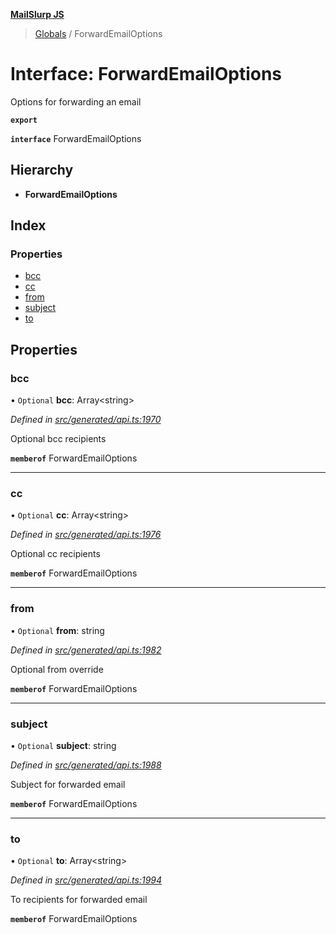 **[MailSlurp JS](../README.md)**

> [Globals](../README.md) / ForwardEmailOptions

# Interface: ForwardEmailOptions

Options for forwarding an email

**`export`** 

**`interface`** ForwardEmailOptions

## Hierarchy

* **ForwardEmailOptions**

## Index

### Properties

* [bcc](forwardemailoptions.md#bcc)
* [cc](forwardemailoptions.md#cc)
* [from](forwardemailoptions.md#from)
* [subject](forwardemailoptions.md#subject)
* [to](forwardemailoptions.md#to)

## Properties

### bcc

• `Optional` **bcc**: Array\<string>

*Defined in [src/generated/api.ts:1970](https://github.com/mailslurp/mailslurp-client/blob/a36d929/src/generated/api.ts#L1970)*

Optional bcc recipients

**`memberof`** ForwardEmailOptions

___

### cc

• `Optional` **cc**: Array\<string>

*Defined in [src/generated/api.ts:1976](https://github.com/mailslurp/mailslurp-client/blob/a36d929/src/generated/api.ts#L1976)*

Optional cc recipients

**`memberof`** ForwardEmailOptions

___

### from

• `Optional` **from**: string

*Defined in [src/generated/api.ts:1982](https://github.com/mailslurp/mailslurp-client/blob/a36d929/src/generated/api.ts#L1982)*

Optional from override

**`memberof`** ForwardEmailOptions

___

### subject

• `Optional` **subject**: string

*Defined in [src/generated/api.ts:1988](https://github.com/mailslurp/mailslurp-client/blob/a36d929/src/generated/api.ts#L1988)*

Subject for forwarded email

**`memberof`** ForwardEmailOptions

___

### to

• `Optional` **to**: Array\<string>

*Defined in [src/generated/api.ts:1994](https://github.com/mailslurp/mailslurp-client/blob/a36d929/src/generated/api.ts#L1994)*

To recipients for forwarded email

**`memberof`** ForwardEmailOptions
